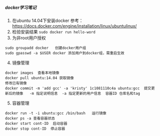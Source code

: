 ##### docker学习笔记
1. 在ubuntu 14.04下安装docker 参考：https://docs.docker.com/engine/installation/linux/ubuntulinux/
2. 检验安装结果 ```sudo docker run hello-word```
3. 为非root用户授权 
```
sudo groupadd docker   创建docker用户组
sudo gpasswd -a $USER docker 添加用户到docker组，需重启生效
```
4. 镜像管理
```
docker images  查看本地镜像
docker pull ubuntu:14.04 获取镜像
修改已有镜像
docker commit -m 'add gcc' -a 'kristy' 1c1081110c4a ubuntu:gcc  提交更新后的镜像   -m 指定说明信息  -a 指定更新的用户信息  容器ID 仓库名和tag
```
5. 容器管理
```
docker run -t -i ubuntu:gcc /bin/bash   运行镜像
docker ps -a 查看容器状态
docker start cont-ID  启动容器
docker stop cont-ID  停止容器
```

